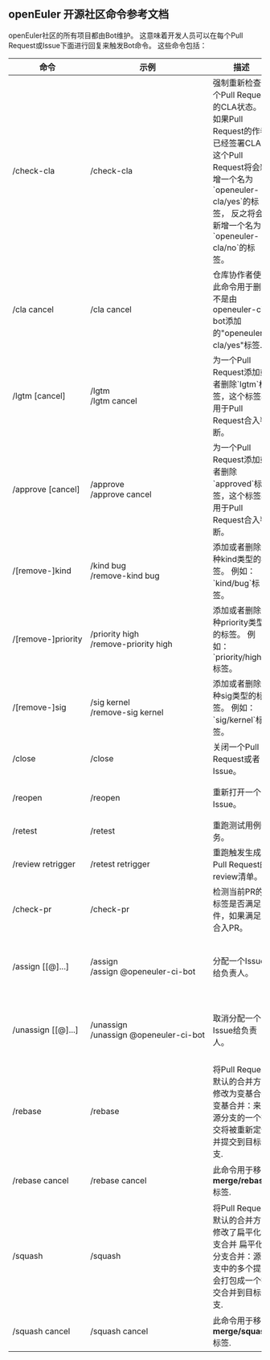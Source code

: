 ## openEuler 开源社区命令参考文档

openEuler社区的所有项目都由Bot维护。
这意味着开发人员可以在每个Pull Request或Issue下面进行回复来触发Bot命令。
这些命令包括：

<table class="command">
    <thead>
        <tr>
            <th>命令</th>
            <th width="25%">示例</th>
            <th>描述</th>
            <th>谁能使用</th>
        </tr>
    </thead>
    <tbody>
        <tr>
            <td>
                /check-cla
            </td>
            <td style="white-space:nowrap;">
                /check-cla
            </td>
            <td>
                强制重新检查一个Pull Request的CLA状态。
                如果Pull Request的作者已经签署CLA，
                这个Pull Request将会新增一个名为`openeuler-cla/yes`的标签，
                反之将会新增一个名为`openeuler-cla/no`的标签。
            </td>
            <td>
                任何人
            </td>
        </tr>
        <tr>
            <td>
                /cla cancel
            </td>
            <td style="white-space:nowrap;">
                /cla cancel
            </td>
            <td>
                仓库协作者使用此命令用于删除不是由openeuler-ci-bot添加的"openeuler-cla/yes"标签.
            </td>
            <td>
                仓库的成员以及管理员（Maintainers,Committers以及Repo_Admins）.
            </td>
        </tr>
        <tr>
            <td>
                /lgtm [cancel]
            </td>
            <td style="white-space:nowrap;">
                /lgtm
                <br/>
                /lgtm cancel
            </td>
            <td>
                为一个Pull Request添加或者删除`lgtm`标签，这个标签将用于Pull Request合入判断。
            </td>
            <td>
                仓库的成员以及管理员（Maintainers,Committers以及Repo_Admins）。Pull Request作者能使用`/lgtm cancel`命令，但是不能使用`/lgtm`命令。
            </td>
        </tr>
        <tr>
            <td>
                /approve [cancel]
            </td>
            <td style="white-space:nowrap;">
                /approve
                <br/>
                /approve cancel
            </td>
            <td>
                为一个Pull Request添加或者删除`approved`标签，这个标签将用于Pull Request合入判断。
            </td>
            <td>
                仓库的成员以及管理员（Maintainers,Committers,branch-keeper以及Repo_Admins）。
            </td>
        </tr>
        <tr>
            <td>
                /[remove-]kind
            </td>
            <td style="white-space:nowrap;">
                /kind bug
                <br/>
                /remove-kind bug
            </td>
            <td>
                添加或者删除这种kind类型的标签。
                例如：`kind/bug`标签。
            </td>
            <td>
                任何人都能在一个Pull Request或者Issue上触发这种命令。
            </td>
        </tr>
        <tr>
            <td>
                /[remove-]priority
            </td>
            <td style="white-space:nowrap;">
                /priority high
                <br/>
                /remove-priority high
            </td>
            <td>
                添加或者删除这种priority类型的标签。
                例如：`priority/high`标签。
            </td>
            <td>
                任何人都能在一个Pull Request或者Issue上触发这种命令。
            </td>
        </tr>
        <tr>
            <td>
                /[remove-]sig
            </td>
            <td style="white-space:nowrap;">
                /sig kernel
                <br/>
                /remove-sig kernel
            </td>
            <td>
                添加或者删除这种sig类型的标签。
                例如：`sig/kernel`标签。
            </td>
            <td>
                任何人都能在一个Pull Request或者Issue上触发这种命令。
            </td>
        </tr>
        <tr>
            <td>
                /close
            </td>
            <td style="white-space:nowrap;">
                /close
            </td>
            <td>
                关闭一个Pull Request或者Issue。
            </td>
            <td>
                作者和仓库的成员以及管理员（Maintainers,Committers以及Repo_Admins）。
            </td>
        </tr>
        <tr>
            <td>
                /reopen
            </td>
            <td style="white-space:nowrap;">
                /reopen
            </td>
            <td>
                重新打开一个Issue。
            </td>
            <td>
                作者和仓库的成员以及管理员（Maintainers,Committers以及Repo_Admins）能触发命令。
            </td>
        </tr>
        <tr>
            <td>
                /retest
            </td>
            <td style="white-space:nowrap;">
                /retest
            </td>
            <td>
                重跑测试用例任务。
            </td>
            <td>
                任何人都能在一个Pull Request上触发这种命令。
            </td>
        </tr>
        <tr>
            <td>
                /review retrigger
            </td>
            <td style="white-space:nowrap;">
                /retest retrigger
            </td>
            <td>
                重跑触发生成Pull Request的review清单。
            </td>
            <td>
                任何人都能在一个Pull Request上触发这种命令。
            </td>
        </tr>
		 <tr>
            <td>
                /check-pr
            </td>
            <td style="white-space:nowrap;">
                /check-pr
            </td>
            <td>
                检测当前PR的标签是否满足条件，如果满足即合入PR。
            </td>
            <td>
                任何人都能在一个Pull Request上触发这种命令。
            </td>
        </tr>
        <tr>
            <td>
                /assign [[@]...]
            </td>
            <td style="white-space:nowrap;">
                /assign
                <br/>
                /assign @openeuler-ci-bot
            </td>
            <td>
                分配一个Issue给负责人。
            </td>
            <td>
                任何人都能在一个Issue上触发这种命令，
                但是目标负责人必须是这个组织的一个成员。
                如果没有指定目标负责人，这表明这个Issue会分配给自己。
            </td>
        </tr>
        <tr>
            <td>
                /unassign [[@]...]
            </td>
            <td style="white-space:nowrap;">
                /unassign
                <br/>
                /unassign @openeuler-ci-bot
            </td>
            <td>
                取消分配一个Issue给负责人。
            </td>
            <td>
                任何人都能在一个Issue上触发这种命令，
                但是目标负责人必须是这个组织的一个成员。
                如果没有指定目标负责人，这表明这个Issue会取消分配给自己。
            </td>
        </tr>
        <tr>
            <td>
                /rebase
            </td>
            <td style="white-space:nowrap;">
                /rebase
            </td>
            <td>
                将Pull Request默认的合并方式修改为变基合并
                变基合并：来自源分支的一个提交将被重新定位并提交到目标分支.
            </td>
            <td>
                仓库的成员以及管理员（Maintainers,Committers以及Repo_Admins）.
            </td>
        </tr>
        <tr>
            <td>
                /rebase cancel
            </td>
            <td style="white-space:nowrap;">
                /rebase cancel
            </td>
            <td>
                此命令用于移除<strong>merge/rebase</strong>标签.
            </td>
            <td>
                仓库的成员以及管理员（Maintainers,Committers以及Repo_Admins）.
            </td>
        </tr>
        <tr>
            <td>
                /squash
            </td>
            <td style="white-space:nowrap;">
                /squash
            </td>
            <td>
                将Pull Request默认的合并方式修改了扁平化分支合并
                扁平化分支合并：源分支中的多个提交会打包成一个提交合并到目标分支.
            </td>
            <td>
                仓库的成员以及管理员（Maintainers,Committers以及Repo_Admins）.
            </td>
        </tr>
        <tr>
            <td>
                /squash cancel
            </td>
            <td style="white-space:nowrap;">
                /squash cancel
            </td>
            <td>
                此命令用于移除<strong>merge/squash</strong>标签.
            </td>
            <td>
                仓库的成员以及管理员（Maintainers,Committers以及Repo_Admins）.
            </td>
        </tr>
    </tbody>
</table>
